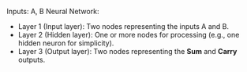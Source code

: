 Inputs: A, B
Neural Network:
  - Layer 1 (Input layer): Two nodes representing the inputs A and B.
  - Layer 2 (Hidden layer): One or more nodes for processing (e.g., one hidden neuron for simplicity).
  - Layer 3 (Output layer): Two nodes representing the **Sum** and **Carry** outputs.
